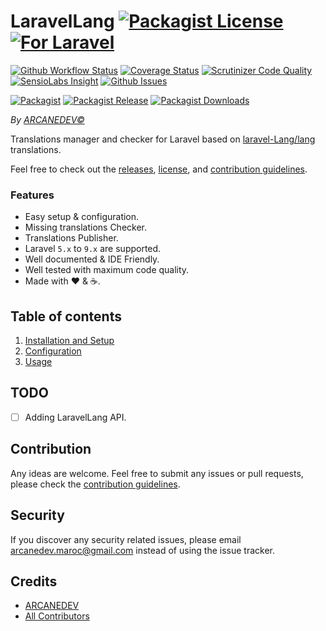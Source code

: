 # LaravelLang [![Packagist License][badge_license]](LICENSE.md) [![For Laravel][badge_laravel]][link-github-repo]

[![Github Workflow Status][badge_build]][link-github-status]
[![Coverage Status][badge_coverage]][link-scrutinizer]
[![Scrutinizer Code Quality][badge_quality]][link-scrutinizer]
[![SensioLabs Insight][badge_insight]][link-insight]
[![Github Issues][badge_issues]][link-github-issues]

[![Packagist][badge_package]][link-packagist]
[![Packagist Release][badge_release]][link-packagist]
[![Packagist Downloads][badge_downloads]][link-packagist]

*By [ARCANEDEV&copy;](http://www.arcanedev.net/)*

Translations manager and checker for Laravel based on [laravel-Lang/lang](https://github.com/Laravel-Lang/lang) translations.

Feel free to check out the [releases](https://github.com/ARCANEDEV/LaravelLang/releases), [license](LICENSE.md), and [contribution guidelines](CONTRIBUTING.md).

### Features

  * Easy setup &amp; configuration.
  * Missing translations Checker.
  * Translations Publisher.
  * Laravel `5.x` to `9.x` are supported.
  * Well documented &amp; IDE Friendly.
  * Well tested with maximum code quality.
  * Made with :heart: &amp; :coffee:.

## Table of contents

  1. [Installation and Setup](_docs/1-Installation-and-Setup.md)
  2. [Configuration](_docs/2-Configuration.md)
  3. [Usage](_docs/3-Usage.md)

## TODO

  - [ ] Adding LaravelLang API.

## Contribution

Any ideas are welcome. Feel free to submit any issues or pull requests, please check the [contribution guidelines](CONTRIBUTING.md).

## Security

If you discover any security related issues, please email arcanedev.maroc@gmail.com instead of using the issue tracker.

## Credits

- [ARCANEDEV][link-author]
- [All Contributors][link-contributors]

[badge_license]:   https://img.shields.io/packagist/l/arcanedev/laravel-lang.svg?style=flat-square
[badge_laravel]:   https://img.shields.io/badge/Laravel-5.x%20to%209.x-orange.svg?style=flat-square
[badge_build]:     https://img.shields.io/github/workflow/status/ARCANEDEV/LaravelLang/run-tests?style=flat-square
[badge_coverage]:  https://img.shields.io/scrutinizer/coverage/g/ARCANEDEV/LaravelLang.svg?style=flat-square
[badge_quality]:   https://img.shields.io/scrutinizer/g/ARCANEDEV/LaravelLang.svg?style=flat-square
[badge_insight]:   https://img.shields.io/sensiolabs/i/8ed2a842-3f4e-4422-a881-cf7eb72a595d.svg?style=flat-square
[badge_issues]:    https://img.shields.io/github/issues/ARCANEDEV/LaravelLang.svg?style=flat-square
[badge_package]:   https://img.shields.io/badge/package-arcanedev/laravel--lang-blue.svg?style=flat-square
[badge_release]:   https://img.shields.io/packagist/v/arcanedev/laravel-lang.svg?style=flat-square
[badge_downloads]: https://img.shields.io/packagist/dt/arcanedev/laravel-lang.svg?style=flat-square

[link-author]:        https://github.com/arcanedev-maroc
[link-github-repo]:   https://github.com/ARCANEDEV/LaravelLang
[link-github-status]: https://github.com/ARCANEDEV/LaravelLang/actions
[link-github-issues]: https://github.com/ARCANEDEV/LaravelLang/issues
[link-contributors]:  https://github.com/ARCANEDEV/LaravelLang/graphs/contributors
[link-packagist]:     https://packagist.org/packages/arcanedev/laravel-lang
[link-travis]:        https://travis-ci.org/ARCANEDEV/LaravelLang
[link-scrutinizer]:   https://scrutinizer-ci.com/g/ARCANEDEV/LaravelLang/?branch=master
[link-insight]:       https://insight.sensiolabs.com/projects/8ed2a842-3f4e-4422-a881-cf7eb72a595d
